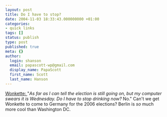 ```yaml
---
layout: post
title: Do I have to stop?
date: 2004-11-03 18:33:43.000000000 +01:00
categories:
- quick links
tags: []
status: publish
type: post
published: true
meta: {}
author:
  login: shanson
  email: papascott-wp@gmail.com
  display_name: PapaScott
  first_name: Scott
  last_name: Hanson
---
```

<p><a title="Wonkette Answers: The Most Important Question of All Time" href="http://www.wonkette.com/archives/wonkette-answers-the-most-important-question-of-all-time-024869.php">Wonkette: </a> "<em>As far as I can tell the election is still going on, but my computer swears it is Wednesday. Do I have to stop drinking now?</em> No." Can't we get Wonkette to come to Germany for the 2006 elections? Berlin is <em>so</em> much more cool than Washington DC.</p>
